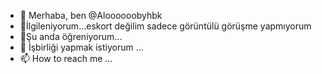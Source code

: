- 👋 Merhaba, ben @Aloooooobyhbk
- 👀İlgileniyorum...eskort değilim sadece görüntülü görüşme yapmıyorum
- 🌱Şu anda öğreniyorum...
- 💞️ İşbirliği yapmak istiyorum ...
- 📫 How to reach me ...

<!---
Aloooooobyhbk/Aloooooobyhbk, ✨ özel bir ✨ deposudur çünkü `README.md` (bu dosya)05306132912WHTSAPAİTİM

--->
